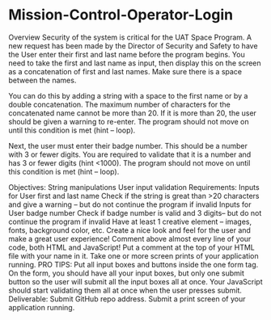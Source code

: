 # Mission-Control-Operator-Login
Overview
Security of the system is critical for the UAT Space Program.  A new request has been made by the Director of Security and Safety to have the User enter their first and last name before the program begins.  You need to take the first and last name as input, then display this on the screen as a concatenation of first and last names.  Make sure there is a space between the names. 

You can do this by adding a string with a space to the first name or by a double concatenation.  The maximum number of characters for the concatenated name cannot be more than 20.  If it is more than 20, the user should be given a warning to re-enter.  The program should not move on until this condition is met (hint – loop).

Next, the user must enter their badge number.  This should be a number with 3 or fewer digits.  You are required to validate that it is a number and has 3 or fewer digits (hint <1000). The program should not move on until this condition is met (hint – loop).

Objectives:
String manipulations
User input validation
Requirements:
Inputs for User first and last name
Check if the string is great than >20 characters and give a warning – but do not continue the program if invalid
Inputs for User badge number
Check if badge number is valid and 3 digits– but do not continue the program if invalid
Have at least 1 creative element – images, fonts, background color, etc. 
Create a nice look and feel for the user and make a great user experience!
Comment above almost every line of your code, both HTML and JavaScript!
Put a comment at the top of your HTML file with your name in it.
Take one or more screen prints of your application running.
PRO TIPS:
Put all input boxes and buttons inside the one form tag.
On the form, you should have all your input boxes, but only one submit button so the user will submit all the input boxes all at once. Your JavaScript should start validating them all at once when the user presses submit. 
Deliverable:
Submit GitHub repo address.
Submit a print screen of your application running.
